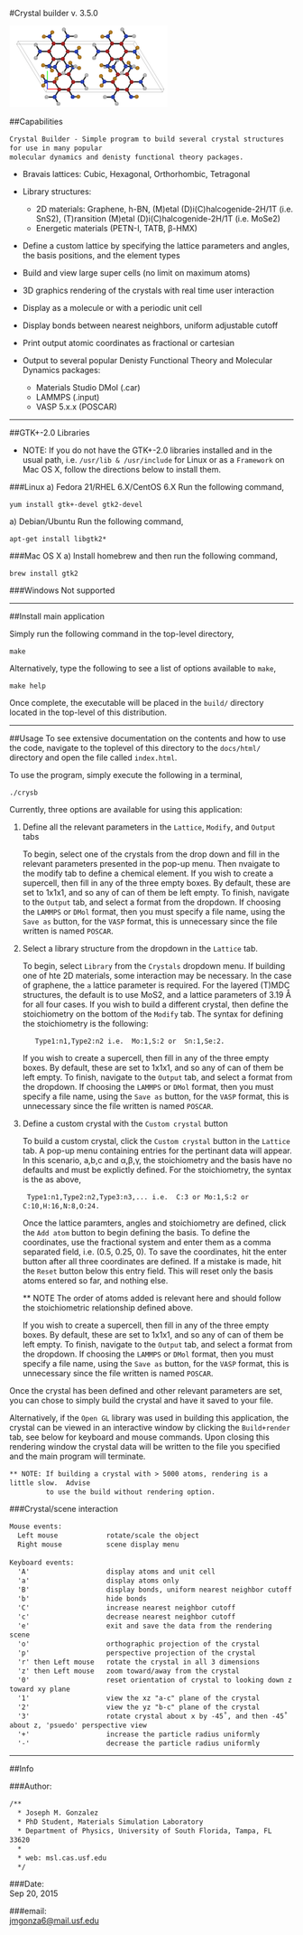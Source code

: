 #Crystal builder v. 3.5.0

![alt text](logos/tatb-white2.png "2x1x1 TATB Crustal")

##Capabilities

    Crystal Builder - Simple program to build several crystal structures for use in many popular 
    molecular dynamics and denisty functional theory packages.  

- Bravais lattices: Cubic, Hexagonal, Orthorhombic, Tetragonal

- Library structures: 
    - 2D materials: Graphene, h-BN, (M)etal (D)i(C)halcogenide-2H/1T (i.e. SnS2), (T)ransition (M)etal (D)i(C)halcogenide-2H/1T (i.e. MoSe2)
    - Energetic materials (PETN-I, TATB, β-HMX)

- Define a custom lattice by specifying the lattice parameters and angles, the basis positions, and the element types

- Build and view large super cells (no limit on maximum atoms)

- 3D graphics rendering of the crystals with real time user interaction

- Display as a molecule or with a periodic unit cell

- Display bonds between nearest neighbors, uniform adjustable cutoff

- Print output atomic coordinates as fractional or cartesian

- Output to several popular Denisty Functional Theory and Molecular Dynamics packages: 
    - Materials Studio DMol (.car) 
    - LAMMPS (.input) 
    - VASP 5.x.x (POSCAR)  

__________________________________________________________________________________


##GTK+-2.0 Libraries

* NOTE: If you do not have the GTK+-2.0 libraries installed and in the usual
path, i.e. `/usr/lib & /usr/include` for Linux or as a `Framework` on Mac OS X,
follow the directions below to install them.

###Linux
a) Fedora 21/RHEL 6.X/CentOS 6.X
Run the following command,

	yum install gtk+-devel gtk2-devel


a) Debian/Ubuntu
Run the following command,

	apt-get install libgtk2*


###Mac OS X
a) Install homebrew and then run the following command,

	brew install gtk2


###Windows
Not supported

__________________________________________________________________________________


##Install main application


Simply run the following command in the top-level directory,

	make 

Alternatively, type the following to see a list of options available to `make`,

    make help

Once complete, the executable will be placed in the `build/` directory
located in the top-level of this distribution.

__________________________________________________________________________________

##Usage
To see extensive documentation on the contents and how to use the code, navigate to the toplevel of this directory to the `docs/html/` directory and open the file called `index.html`.

To use the program, simply execute the following in a terminal,
	
	./crysb  


Currently, three options are available for using this application:

1) Define all the relevant parameters in the `Lattice`, `Modify`, and `Output` tabs

    To begin, select one of the crystals from the drop down and fill in the relevant parameters
    presented in the pop-up menu.  Then nvaigate to the modify tab to define a chemical element. 
    If you wish to create a supercell, then fill in any of the three empty boxes.  By default, 
    these are set to 1x1x1, and so any of can of them be left empty.  To finish, navigate to the 
    `Output` tab, and select a format from the dropdown. If choosing the `LAMMPS` or `DMol` 
    format, then you must specify a file name, using the `Save as` button, for the `VASP` format, 
    this is unnecessary since the file written is named `POSCAR`.


2) Select a library structure from the dropdown in the `Lattice` tab.

    To begin, select `Library` from the `Crystals` dropdown menu.  If building one of hte 2D 
    materials, some interaction may be necessary.  In the case of graphene, the `a` lattice 
    parameter is required.  For the layered (T)MDC structures, the default is to use MoS2, and 
    a lattice parameters of 3.19 Å for all four cases.  If you wish to build a different crystal, 
    then define the stoichiometry on the bottom of the `Modify` tab.  The syntax for defining the 
    stoichiometry is the following:

          Type1:n1,Type2:n2 i.e.  Mo:1,S:2 or  Sn:1,Se:2.

    If you wish to create a supercell, then fill in any of the three empty boxes.  By default, 
    these are set to 1x1x1, and so any of can of them be left empty.  To finish, navigate to the 
    `Output` tab, and select a format from the dropdown. If choosing the `LAMMPS` or `DMol` format, 
    then you must specify a file name, using the `Save as` button, for the `VASP` format, this is 
    unnecessary since the file written is named `POSCAR`.


3) Define a custom crystal with the `Custom crystal` button

    To build a custom crystal, click the `Custom crystal` button in the `Lattice` tab.  A pop-up 
    menu containing entries for the pertinant data will appear. In this scenario, a,b,c and  α,β,γ,
    the stoichiometry and the basis have no defaults and must be explictly defined.  For the 
    stoichiometry, the syntax is the as above,

        Type1:n1,Type2:n2,Type3:n3,... i.e.  C:3 or Mo:1,S:2 or  C:10,H:16,N:8,O:24.    

    Once the lattice paramters, angles and stoichiometry are defined, click the `Add atom` button 
    to begin defining the basis.  To define the coordinates, use the fractional system and enter 
    them as a comma separated field, i.e. (0.5, 0.25, 0).  To save the coordinates, hit the enter 
    button after all three coordinates are defined.  If a mistake is made, hit the `Reset` button 
    below this entry field.  This will reset only the basis atoms entered so far, and nothing else. 

    ** NOTE The order of atoms added is relevant here and should follow the 
            stoichiometric relationship defined above.

    If you wish to create a supercell, then fill in any of the three empty boxes.  By default, these 
    are set to 1x1x1, and so any of can of them be left empty.  To finish, navigate to the `Output` 
    tab, and select a format from the dropdown. If choosing the `LAMMPS` or `DMol` format, then you 
    must specify a file name, using the `Save as` button, for the `VASP` format, this is unnecessary 
    since the file written is named `POSCAR`.


Once the crystal has been defined and other relevant parameters are set, you can chose to simply build the crystal and have it saved to your file.

Alternatively, if the `Open GL` library was used in building this application, the crystal can be viewed in an interactive window by clicking the `Build+render` tab, see below for keyboard and mouse commands.  Upon closing this rendering window the crystal data will be written to the file you specified and the main program will terminate.



    ** NOTE: If building a crystal with > 5000 atoms, rendering is a little slow.  Advise
             to use the build without rendering option.


###Crystal/scene interaction


    Mouse events:
      Left mouse            rotate/scale the object
      Right mouse           scene display menu
  
    Keyboard events:
      'A'                   display atoms and unit cell
      'a'                   display atoms only
      'B'                   display bonds, uniform nearest neighbor cutoff
      'b'                   hide bonds
      'C'                   increase nearest neighbor cutoff
      'c'                   decrease nearest neighbor cutoff
      'e'                   exit and save the data from the rendering scene
      'o'                   orthographic projection of the crystal
      'p'                   perspective projection of the crystal
      'r' then Left mouse   rotate the crystal in all 3 dimensions
      'z' then Left mouse   zoom toward/away from the crystal
      '0'                   reset orientation of crystal to looking down z toward xy plane
      '1'                   view the xz "a-c" plane of the crystal
      '2'                   view the yz "b-c" plane of the crystal
      '3'                   rotate crystal about x by -45˚, and then -45˚ about z, 'psuedo' perspective view
      '+'                   increase the particle radius uniformly
      '-'                   decrease the particle radius uniformly

__________________________________________________________________________________

##Info

###Author: 

    /**
      * Joseph M. Gonzalez
      * PhD Student, Materials Simulation Laboratory
      * Department of Physics, University of South Florida, Tampa, FL 33620
      *
      * web: msl.cas.usf.edu
      */


###Date:   
Sep 20, 2015

###email:  
jmgonza6@mail.usf.edu


